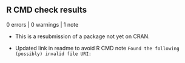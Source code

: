 ## R CMD check results

0 errors | 0 warnings | 1 note

* This is a resubmission of a package not yet on CRAN.

* Updated link in readme to avoid R CMD note `Found the following (possibly) invalid file URI:`
